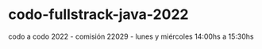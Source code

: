 # codo-fullstrack-java-2022
codo a codo 2022 - comisión 22029 - lunes y miércoles  14:00hs a 15:30hs
